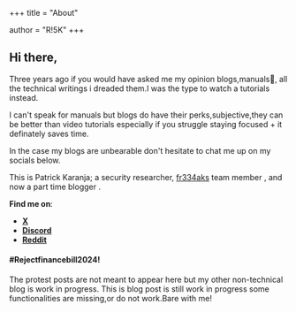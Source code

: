 +++
title = "About"

author = "R!5K"
+++

## Hi there,

Three years ago if you would have asked me my opinion blogs,manuals😬, all the technical writings i dreaded them.I was the type to watch a tutorials instead.  

I can't speak for manuals but blogs do have their perks,subjective,they can be better than video tutorials especially if you struggle staying focused + it definately saves time.  

In the case my blogs are unbearable don't hesitate to chat me up on my socials below.

This is Patrick Karanja; a security researcher, [fr334aks](https://blog.fr334aks.com/) team member , and now a part time blogger .  

**Find me on**:

- [**X**](https://x.com/kwamneti)
- [**Discord**](https://discordapp.com/users/1205916152484732951)
- [**Reddit**](https://www.reddit.com/u/Ri5konRED/s/g9cgg20CFN)  

#### #Rejectfinancebill2024!
The protest posts are not meant to appear here but my other non-technical blog is work in progress.
This is blog post is still work in progress some functionalities are missing,or do not work.Bare with me!